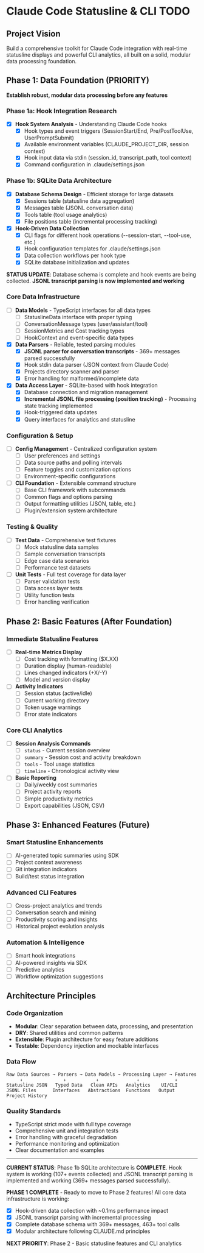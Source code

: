 # Claude Code Statusline & CLI TODO

## Project Vision

Build a comprehensive toolkit for Claude Code integration with
real-time statusline displays and powerful CLI analytics, all built on
a solid, modular data processing foundation.

## Phase 1: Data Foundation (PRIORITY)

**Establish robust, modular data processing before any features**

### Phase 1a: Hook Integration Research

- [x] **Hook System Analysis** - Understanding Claude Code hooks
  - [x] Hook types and event triggers (SessionStart/End,
        Pre/PostToolUse, UserPromptSubmit)
  - [x] Available environment variables (CLAUDE_PROJECT_DIR, session
        context)
  - [x] Hook input data via stdin (session_id, transcript_path, tool
        context)
  - [x] Command configuration in .claude/settings.json

### Phase 1b: SQLite Data Architecture

- [x] **Database Schema Design** - Efficient storage for large
      datasets
  - [x] Sessions table (statusline data aggregation)
  - [x] Messages table (JSONL conversation data)
  - [x] Tools table (tool usage analytics)
  - [x] File positions table (incremental processing tracking)

- [x] **Hook-Driven Data Collection**
  - [x] CLI flags for different hook operations (--session-start,
        --tool-use, etc.)
  - [x] Hook configuration templates for .claude/settings.json
  - [x] Data collection workflows per hook type
  - [x] SQLite database initialization and updates

**STATUS UPDATE**: Database schema is complete and hook events are
being collected. **JSONL transcript parsing is now implemented and
working**

### Core Data Infrastructure

- [ ] **Data Models** - TypeScript interfaces for all data types
  - [ ] StatuslineData interface with proper typing
  - [ ] ConversationMessage types (user/assistant/tool)
  - [ ] SessionMetrics and Cost tracking types
  - [ ] HookContext and event-specific data types

- [x] **Data Parsers** - Reliable, tested parsing modules
  - [x] **JSONL parser for conversation transcripts** - 369+ messages
        parsed successfully
  - [x] Hook stdin data parser (JSON context from Claude Code)
  - [x] Projects directory scanner and parser
  - [x] Error handling for malformed/incomplete data

- [x] **Data Access Layer** - SQLite-based with hook integration
  - [x] Database connection and migration management
  - [x] **Incremental JSONL file processing (position tracking)** -
        Processing state tracking implemented
  - [x] Hook-triggered data updates
  - [x] Query interfaces for analytics and statusline

### Configuration & Setup

- [ ] **Config Management** - Centralized configuration system
  - [ ] User preferences and settings
  - [ ] Data source paths and polling intervals
  - [ ] Feature toggles and customization options
  - [ ] Environment-specific configurations

- [ ] **CLI Foundation** - Extensible command structure
  - [ ] Base CLI framework with subcommands
  - [ ] Common flags and options parsing
  - [ ] Output formatting utilities (JSON, table, etc.)
  - [ ] Plugin/extension system architecture

### Testing & Quality

- [ ] **Test Data** - Comprehensive test fixtures
  - [ ] Mock statusline data samples
  - [ ] Sample conversation transcripts
  - [ ] Edge case data scenarios
  - [ ] Performance test datasets

- [ ] **Unit Tests** - Full test coverage for data layer
  - [ ] Parser validation tests
  - [ ] Data access layer tests
  - [ ] Utility function tests
  - [ ] Error handling verification

## Phase 2: Basic Features (After Foundation)

### Immediate Statusline Features

- [ ] **Real-time Metrics Display**
  - [ ] Cost tracking with formatting ($X.XX)
  - [ ] Duration display (human-readable)
  - [ ] Lines changed indicators (+X/-Y)
  - [ ] Model and version display

- [ ] **Activity Indicators**
  - [ ] Session status (active/idle)
  - [ ] Current working directory
  - [ ] Token usage warnings
  - [ ] Error state indicators

### Core CLI Analytics

- [ ] **Session Analysis Commands**
  - [ ] `status` - Current session overview
  - [ ] `summary` - Session cost and activity breakdown
  - [ ] `tools` - Tool usage statistics
  - [ ] `timeline` - Chronological activity view

- [ ] **Basic Reporting**
  - [ ] Daily/weekly cost summaries
  - [ ] Project activity reports
  - [ ] Simple productivity metrics
  - [ ] Export capabilities (JSON, CSV)

## Phase 3: Enhanced Features (Future)

### Smart Statusline Enhancements

- [ ] AI-generated topic summaries using SDK
- [ ] Project context awareness
- [ ] Git integration indicators
- [ ] Build/test status integration

### Advanced CLI Features

- [ ] Cross-project analytics and trends
- [ ] Conversation search and mining
- [ ] Productivity scoring and insights
- [ ] Historical project evolution analysis

### Automation & Intelligence

- [ ] Smart hook integrations
- [ ] AI-powered insights via SDK
- [ ] Predictive analytics
- [ ] Workflow optimization suggestions

## Architecture Principles

### Code Organization

- **Modular**: Clear separation between data, processing, and
  presentation
- **DRY**: Shared utilities and common patterns
- **Extensible**: Plugin architecture for easy feature additions
- **Testable**: Dependency injection and mockable interfaces

### Data Flow

```
Raw Data Sources → Parsers → Data Models → Processing Layer → Features
     ↓               ↓           ↓              ↓             ↓
Statusline JSON   Typed Data   Clean APIs   Analytics    UI/CLI
JSONL Files      Interfaces   Abstractions  Functions   Output
Project History
```

### Quality Standards

- TypeScript strict mode with full type coverage
- Comprehensive unit and integration tests
- Error handling with graceful degradation
- Performance monitoring and optimization
- Clear documentation and examples

---

**CURRENT STATUS**: Phase 1b SQLite architecture is **COMPLETE**. Hook
system is working (107+ events collected) and JSONL transcript parsing
is implemented and working (369+ messages parsed successfully).

**PHASE 1 COMPLETE** - Ready to move to Phase 2 features! All core
data infrastructure is working:

- [x] Hook-driven data collection with ~0.1ms performance impact
- [x] JSONL transcript parsing with incremental processing
- [x] Complete database schema with 369+ messages, 463+ tool calls
- [x] Modular architecture following CLAUDE.md principles

**NEXT PRIORITY**: Phase 2 - Basic statusline features and CLI
analytics
